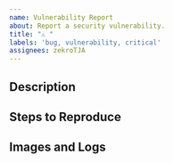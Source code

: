 ```yaml
---
name: Vulnerability Report
about: Report a security vulnerability.
title: "⚠ "
labels: 'bug, vulnerability, critical'
assignees: zekroTJA
---
```


## Description
<!-- 
Please describe here the vulnerability behavior as clear 
and concise as possible.

Example:
The kick command can be executed without permission restriction.
-->


## Steps to Reproduce
<!--
Describe here the steps how to reproduce the problem.

Example:
1. Remove all permissions from all roles.
2. Execute a member kick.
-->


## Images and Logs
<!--
Here you can embed images, system logs or crash logs.

When embeding logs, please use the embed markdown syntax.
Example:
```
panic: could not build `webserver` because the build function panicked: runtime error: invalid memory address or nil pointer dereference,
goroutine 1 [running]:,
github.com/sarulabs/di/v2.(*containerGetter).Get(0x0, 0xc000035680, 0xfcbf29, 0x9, 0xf63f00, 0xc00051a000),
	/go/pkg/mod/github.com/sarulabs/di/v2@v2.4.2/containerGetter.go:17 +0x97,
github.com/sarulabs/di/v2.(*container).Get(0xc000035680, 0xfcbf29, 0x9, 0xf63f00, 0xc00051a000),
	/go/pkg/mod/github.com/sarulabs/di/v2@v2.4.2/container.go:38 +0x48,
main.main(),
	/build/cmd/shinpuru/main.go:308 +0xf9c
```

When you append an image, please use the markdown image embed syntax.
Example:
![](https://i.imgur.com/jhjjWaO.png)

Pro Tipp: You can copy an image to clipboard and paste it directly
in here. 😉
-->